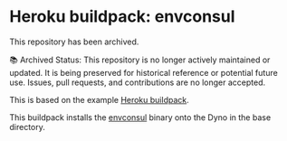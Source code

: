 Heroku buildpack: envconsul
=======================

This repository has been archived.

📚 Archived Status:
This repository is no longer actively maintained or updated. It is being preserved for historical reference or potential future use. Issues, pull requests, and contributions are no longer accepted.

This is based on the example [Heroku buildpack](https://github.com/heroku/heroku-buildpack-hello).

This buildpack installs the [envconsul](https://github.com/hashicorp/envconsul) binary onto the Dyno in the base directory.
